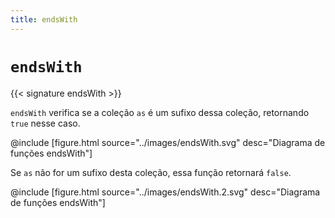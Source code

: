 ```yaml
---
title: endsWith
---
```


# `endsWith`

{{< signature endsWith >}}

`endsWith` verifica se a coleção `as` é um sufixo dessa coleção, retornando `true` nesse caso.

@include [figure.html source="../images/endsWith.svg" desc="Diagrama de funções endsWith"]

Se `as` não for um sufixo desta coleção, essa função retornará `false`.

@include [figure.html source="../images/endsWith.2.svg" desc="Diagrama de funções endsWith"]
